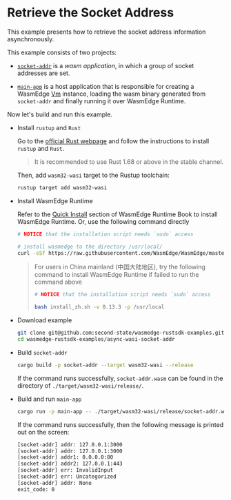 # Retrieve the Socket Address

This example presents how to retrieve the socket address information asynchronously.

This example consists of two projects:

- [`socket-addr`](socket-addr) is a *wasm application*, in which a group of socket addresses are set.

- [`main-app`](main-app) is a host application that is responsible for creating a WasmEdge [Vm](https://wasmedge.github.io/WasmEdge/wasmedge_sdk/struct.Vm.html) instance, loading the wasm binary generated from `socket-addr` and finally running it over WasmEdge Runtime.

Now let's build and run this example.

- Install `rustup` and `Rust`

  Go to the [official Rust webpage](https://www.rust-lang.org/tools/install) and follow the instructions to install `rustup` and `Rust`.

  > It is recommended to use Rust 1.68 or above in the stable channel.

  Then, add `wasm32-wasi` target to the Rustup toolchain:

  ```bash
  rustup target add wasm32-wasi
  ```

- Install WasmEdge Runtime

  Refer to the [Quick Install](https://wasmedge.org/book/en/quick_start/install.html#quick-install) section of WasmEdge Runtime Book to install WasmEdge Runtime. Or, use the following command directly

  ```bash
  # NOTICE that the installation script needs `sudo` access

  # install wasmedge to the directory /usr/local/
  curl -sSf https://raw.githubusercontent.com/WasmEdge/WasmEdge/master/utils/install.sh | bash -s -- -v 0.13.3 -p /usr/local
  ```

  > For users in China mainland (中国大陆地区), try the following command to install WasmEdge Runtime if failed to run the command above
  >
  > ```bash
  > # NOTICE that the installation script needs `sudo` access
  >
  > bash install_zh.sh -v 0.13.3 -p /usr/local
  > ```

- Download example

  ```bash
  git clone git@github.com:second-state/wasmedge-rustsdk-examples.git
  cd wasmedge-rustsdk-examples/async-wasi-socket-addr
  ```

- Build `socket-addr`

  ```bash
  cargo build -p socket-addr --target wasm32-wasi --release
  ```

  If the command runs successfully, `socket-addr.wasm` can be found in the directory of `./target/wasm32-wasi/release/`.

- Build and run `main-app`

  ```bash
  cargo run -p main-app -- ./target/wasm32-wasi/release/socket-addr.wasm
  ```

  If the command runs successfully, then the following message is printed out on the screen:

  ```bash
  [socket-addr] addr: 127.0.0.1:3000
  [socket-addr] addr: 127.0.0.1:3000
  [socket-addr] addr1: 0.0.0.0:80
  [socket-addr] addr2: 127.0.0.1:443
  [socket-addr] err: InvalidInput
  [socket-addr] err: Uncategorized
  [socket-addr] addr: None
  exit_code: 0
  ```
